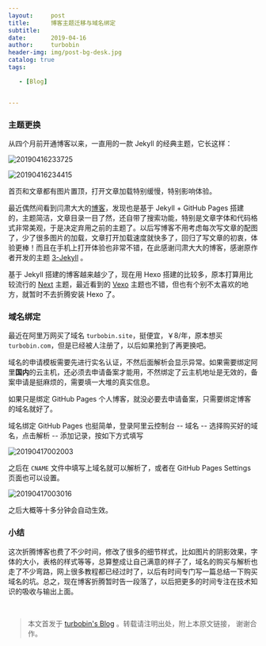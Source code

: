 ```yaml
---
layout:     post
title:      博客主题迁移与域名绑定
subtitle:   
date:       2019-04-16
author:     turbobin
header-img: img/post-bg-desk.jpg
catalog: true
tags:

   - [Blog]


---
```




### 主题更换

从四个月前开通博客以来，一直用的一款 Jekyll 的经典主题，它长这样：

![20190416233725](https://ws3.sinaimg.cn/large/9f999f0bly1g24wia61pjj21df0m94qp.jpg)

![20190416234415](https://wx3.sinaimg.cn/large/9f999f0bly1g24wmtvzrij21dj0fxtca.jpg)

首页和文章都有图片置顶，打开文章加载特别缓慢，特别影响体验。

最近偶然间看到闫肃大大的[博客](http://yansu.org/)，发现也是基于 Jekyll + GitHub Pages 搭建的，主题简洁，文章目录一目了然，还自带了搜索功能，特别是文章字体和代码格式非常美观，于是决定弃用之前的主题了。以后写博客不用考虑每次写文章的配图了，少了很多图片的加载，文章打开加载速度就快多了，回归了写文章的初衷，体验更棒！而且在手机上打开体验也非常不错，在此感谢闫肃大大的博客，感谢原作者开发的主题 [3-Jekyll](https://github.com/P233/3-Jekyll) 。

基于 Jekyll 搭建的博客越来越少了，现在用 Hexo 搭建的比较多，原本打算用比较流行的 [Next](https://github.com/theme-next/hexo-theme-next/blob/master/docs/zh-CN/README.md) 主题，最近看到的 [Vexo](https://github.com/yanm1ng/hexo-theme-vexo) 主题也不错，但也有个别不太喜欢的地方，就暂时不去折腾安装 Hexo 了。



### 域名绑定

最近在阿里万网买了域名 `turbobin.site`，挺便宜，￥8/年，原本想买 `turbobin.com`，但是已经被人注册了，以后如果抢到了再更换吧。

域名的申请模板需要先进行实名认证，不然后面解析会显示异常。如果需要绑定阿里**国内**的云主机，还必须去申请备案才能用，不然绑定了云主机地址是无效的，备案申请是挺麻烦的，需要填一大堆的真实信息。

如果只是绑定 GitHub Pages 个人博客，就没必要去申请备案，只需要绑定博客的域名就好了。

域名绑定 GitHub Pages 也挺简单，登录阿里云控制台 -- 域名 -- 选择购买好的域名，点击解析 -- 添加记录，按如下方式填写

![20190417002003](https://ws1.sinaimg.cn/large/9f999f0bly1g24xotnypsj217d0kfmye.jpg)

之后在 `CNAME` 文件中填写上域名就可以解析了，或者在 GitHub Pages Settings 页面也可以设置。

![20190417003016](https://wx2.sinaimg.cn/large/9f999f0bly1g24xyrlnpzj20wi0l4ab4.jpg)

之后大概等十多分钟会自动生效。



### 小结

这次折腾博客也费了不少时间，修改了很多的细节样式，比如图片的阴影效果，字体的大小，表格的样式等等，总算整成让自己满意的样子了，域名的购买与解析也走了不少弯路，网上很多教程都已经过时了，以后有时间专门写一篇总结一下购买域名的坑。总之，现在博客折腾暂时告一段落了，以后把更多的时间专注在技术知识的吸收与输出上面。



<p>&nbsp;</p>

> 本文首发于 [turbobin's Blog](https://turbobin.github.io/) 。转载请注明出处，附上本原文链接， 谢谢合作。
